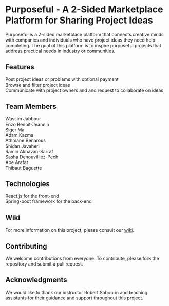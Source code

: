 # Purposeful - A 2-Sided Marketplace Platform for Sharing Project Ideas
Purposeful is a 2-sided marketplace platform that connects creative minds with companies and individuals who have project ideas they need help completing. The goal of this platform is to inspire purposeful projects that address practical needs in industry or communities.

## Features
Post project ideas or problems with optional payment  
Browse and filter project ideas  
Communicate with project owners and and request to collaborate on ideas  

## Team Members
Wassim Jabbour  
Enzo Benoit-Jeannin  
Siger Ma  
Adam Kazma  
Athmane Benarous  
Shidan Javaheri  
Ramin Akhavan-Sarraf  
Sasha Denouvilliez-Pech  
Abe Arafat  
Thibaut Baguette  

## Technologies
React.js for the front-end  
Spring-boot framework for the back-end  

## Wiki
For more information on this project, please consult our [wiki](https://github.com/WassimJabz/Purposeful/wiki).  

## Contributing
We welcome contributions from everyone. To contribute, please fork the repository and submit a pull request.  

## Acknowledgments
We would like to thank our instructor Robert Sabourin and teaching assistants for their guidance and support throughout this project.  
